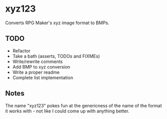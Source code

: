 xyz123
======

Converts RPG Maker's xyz image format to BMPs.

TODO
----

- Refactor
- Take a bath (asserts, TODOs and FIXMEs)
- Write/rewrite comments
- Add BMP to xyz conversion
- Write a proper readme
- Complete list implementation

Notes
-----

The name "xyz123" pokes fun at the genericness of the name of the
format it works with - not like I could come up with anything better.

